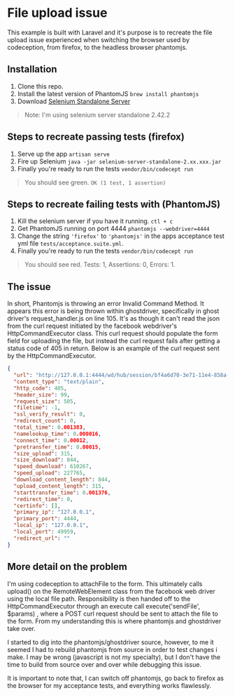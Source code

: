 # File upload issue

This example is built with Laravel and it's purpose is to recreate the file upload issue experienced when switching the browser used by codeception, from firefox, to the headless browser phantomjs. 

## Installation 
1. Clone this repo.
2. Install the latest version of PhantomJS `brew install phantomjs` 
3. Download [Selenium Standalone Server](http://docs.seleniumhq.org/download/)

> Note: I'm using selenium server standalone 2.42.2


## Steps to recreate passing tests (firefox)

1. Serve up the app `artisan serve`
2. Fire up Selenium `java -jar selenium-server-standalone-2.xx.xxx.jar`
3. Finally you're ready to run the tests `vendor/bin/codecept run`

> You should see green. `OK (1 test, 1 assertion)`



## Steps to recreate failing tests with (PhantomJS)

1. Kill the selenium server if you have it running. `ctl + c`
2. Get PhantomJS running on port 4444 `phantomjs --webdriver=4444`
3. Change the string `'firefox'` to `'phantomjs'` in the apps acceptance test yml file `tests/acceptance.suite.yml`. 
4. Finally you're ready to run the tests `vendor/bin/codecept run`

> You should see red. Tests: 1, Assertions: 0, Errors: 1.


## The issue

In short, Phantomjs is throwing an error Invalid Command Method. It appears this error is being thrown within ghostdriver, specifically in ghost driver's request_handler.js on line 105. It's as though it can't read the json from the curl request initiated by the facebook webdriver's HttpCommandExecutor class. This curl request should populate the form field for uploading the file, but instead the curl request fails after getting a status code of 405 in return. Below is an example of the curl request sent by the HttpCommandExecutor.

```json
{
  "url": "http://127.0.0.1:4444/wd/hub/session/bf4a6d70-3e71-11e4-858a-5fddebdf4faa/file",
  "content_type": "text/plain",
  "http_code": 405,
  "header_size": 99,
  "request_size": 505,
  "filetime": -1,
  "ssl_verify_result": 0,
  "redirect_count": 0,
  "total_time": 0.001383,
  "namelookup_time": 0.000016,
  "connect_time": 0.00012,
  "pretransfer_time": 0.00015,
  "size_upload": 315,
  "size_download": 844,
  "speed_download": 610267,
  "speed_upload": 227765,
  "download_content_length": 844,
  "upload_content_length": 315,
  "starttransfer_time": 0.001376,
  "redirect_time": 0,
  "certinfo": [],
  "primary_ip": "127.0.0.1",
  "primary_port": 4444,
  "local_ip": "127.0.0.1",
  "local_port": 49959,
  "redirect_url": ""
}
```

## More detail on the problem
I'm using codeception to attachFile to the form. This ultimately calls upload() on the RemoteWebElement class from the facebook web driver using the local file path. Responsibility is then handed off to the HttpCommandExecutor through an execute call execute('sendFile', $params) , where a POST curl request should be sent to attach the file to the form. From my understanding this is where phantomjs and ghostdriver take over.

I started to dig into the phantomjs/ghostdriver source, however, to me it seemed I had to rebuild phantomjs from source in order to test changes i make. I may be wrong (javascript is not my specialty), but I don't have the time to build from source over and over while debugging this issue.

It is important to note that, I can switch off phantomjs, go back to firefox as the browser for my acceptance tests, and everything works flawlessly.



